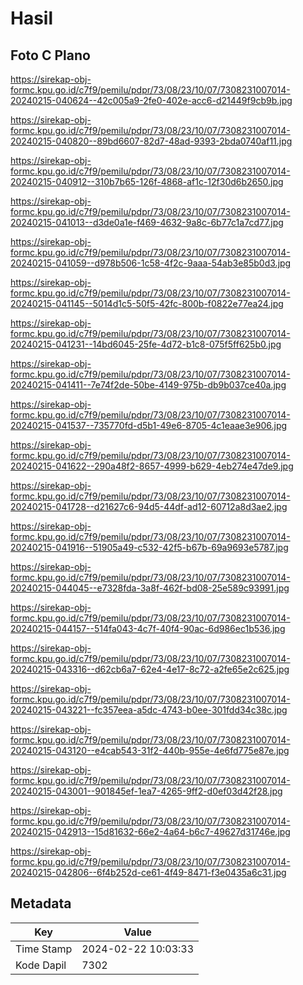 # Hasil

## Foto C Plano

https://sirekap-obj-formc.kpu.go.id/c7f9/pemilu/pdpr/73/08/23/10/07/7308231007014-20240215-040624--42c005a9-2fe0-402e-acc6-d21449f9cb9b.jpg

https://sirekap-obj-formc.kpu.go.id/c7f9/pemilu/pdpr/73/08/23/10/07/7308231007014-20240215-040820--89bd6607-82d7-48ad-9393-2bda0740af11.jpg

https://sirekap-obj-formc.kpu.go.id/c7f9/pemilu/pdpr/73/08/23/10/07/7308231007014-20240215-040912--310b7b65-126f-4868-af1c-12f30d6b2650.jpg

https://sirekap-obj-formc.kpu.go.id/c7f9/pemilu/pdpr/73/08/23/10/07/7308231007014-20240215-041013--d3de0a1e-f469-4632-9a8c-6b77c1a7cd77.jpg

https://sirekap-obj-formc.kpu.go.id/c7f9/pemilu/pdpr/73/08/23/10/07/7308231007014-20240215-041059--d978b506-1c58-4f2c-9aaa-54ab3e85b0d3.jpg

https://sirekap-obj-formc.kpu.go.id/c7f9/pemilu/pdpr/73/08/23/10/07/7308231007014-20240215-041145--5014d1c5-50f5-42fc-800b-f0822e77ea24.jpg

https://sirekap-obj-formc.kpu.go.id/c7f9/pemilu/pdpr/73/08/23/10/07/7308231007014-20240215-041231--14bd6045-25fe-4d72-b1c8-075f5ff625b0.jpg

https://sirekap-obj-formc.kpu.go.id/c7f9/pemilu/pdpr/73/08/23/10/07/7308231007014-20240215-041411--7e74f2de-50be-4149-975b-db9b037ce40a.jpg

https://sirekap-obj-formc.kpu.go.id/c7f9/pemilu/pdpr/73/08/23/10/07/7308231007014-20240215-041537--735770fd-d5b1-49e6-8705-4c1eaae3e906.jpg

https://sirekap-obj-formc.kpu.go.id/c7f9/pemilu/pdpr/73/08/23/10/07/7308231007014-20240215-041622--290a48f2-8657-4999-b629-4eb274e47de9.jpg

https://sirekap-obj-formc.kpu.go.id/c7f9/pemilu/pdpr/73/08/23/10/07/7308231007014-20240215-041728--d21627c6-94d5-44df-ad12-60712a8d3ae2.jpg

https://sirekap-obj-formc.kpu.go.id/c7f9/pemilu/pdpr/73/08/23/10/07/7308231007014-20240215-041916--51905a49-c532-42f5-b67b-69a9693e5787.jpg

https://sirekap-obj-formc.kpu.go.id/c7f9/pemilu/pdpr/73/08/23/10/07/7308231007014-20240215-044045--e7328fda-3a8f-462f-bd08-25e589c93991.jpg

https://sirekap-obj-formc.kpu.go.id/c7f9/pemilu/pdpr/73/08/23/10/07/7308231007014-20240215-044157--514fa043-4c7f-40f4-90ac-6d986ec1b536.jpg

https://sirekap-obj-formc.kpu.go.id/c7f9/pemilu/pdpr/73/08/23/10/07/7308231007014-20240215-043316--d62cb6a7-62e4-4e17-8c72-a2fe65e2c625.jpg

https://sirekap-obj-formc.kpu.go.id/c7f9/pemilu/pdpr/73/08/23/10/07/7308231007014-20240215-043221--fc357eea-a5dc-4743-b0ee-301fdd34c38c.jpg

https://sirekap-obj-formc.kpu.go.id/c7f9/pemilu/pdpr/73/08/23/10/07/7308231007014-20240215-043120--e4cab543-31f2-440b-955e-4e6fd775e87e.jpg

https://sirekap-obj-formc.kpu.go.id/c7f9/pemilu/pdpr/73/08/23/10/07/7308231007014-20240215-043001--901845ef-1ea7-4265-9ff2-d0ef03d42f28.jpg

https://sirekap-obj-formc.kpu.go.id/c7f9/pemilu/pdpr/73/08/23/10/07/7308231007014-20240215-042913--15d81632-66e2-4a64-b6c7-49627d31746e.jpg

https://sirekap-obj-formc.kpu.go.id/c7f9/pemilu/pdpr/73/08/23/10/07/7308231007014-20240215-042806--6f4b252d-ce61-4f49-8471-f3e0435a6c31.jpg


## Metadata

| Key        | Value               |
| ---------- | ------------------- |
| Time Stamp | 2024-02-22 10:03:33 |
| Kode Dapil | 7302                |



